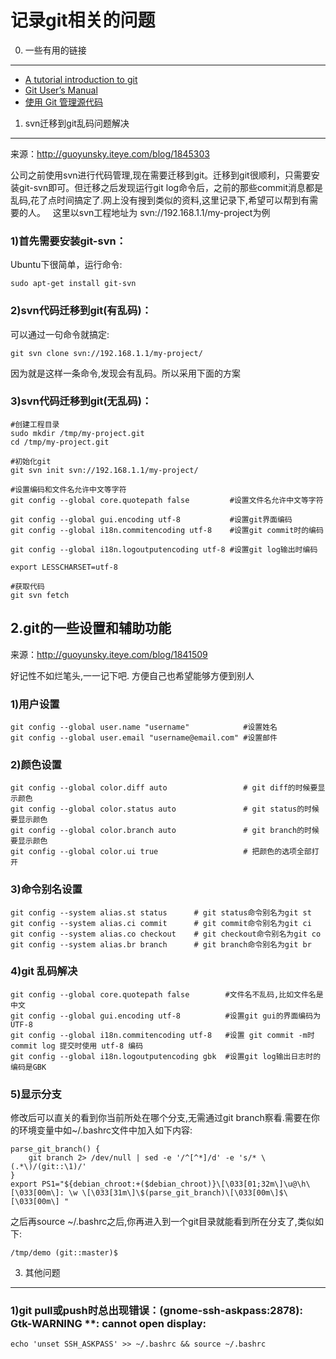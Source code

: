 记录git相关的问题
=====

0. 一些有用的链接
-----
  * [A tutorial introduction to git](https://www.kernel.org/pub/software/scm/git/docs/v1.4.4.4/tutorial.html)
  * [Git User’s Manual](https://www.kernel.org/pub/software/scm/git/docs/user-manual.html)
  * [使用 Git 管理源代码](http://www.ibm.com/developerworks/cn/linux/l-git/)

1. svn迁移到git乱码问题解决
-----
来源：http://guoyunsky.iteye.com/blog/1845303

  公司之前使用svn进行代码管理,现在需要迁移到git。迁移到git很顺利，只需要安装git-svn即可。但迁移之后发现运行git log命令后，之前的那些commit消息都是乱码,花了点时间搞定了.网上没有搜到类似的资料,这里记录下,希望可以帮到有需要的人。
 
  这里以svn工程地址为 svn://192.168.1.1/my-project为例
### 1)首先需要安装git-svn：
  Ubuntu下很简单，运行命令:

    sudo apt-get install git-svn

### 2)svn代码迁移到git(有乱码)：
  可以通过一句命令就搞定:

    git svn clone svn://192.168.1.1/my-project/

  因为就是这样一条命令,发现会有乱码。所以采用下面的方案
 
### 3)svn代码迁移到git(无乱码)：

    #创建工程目录  
    sudo mkdir /tmp/my-project.git  
    cd /tmp/my-project.git  
      
    #初始化git  
    git svn init svn://192.168.1.1/my-project/  
      
    #设置编码和文件名允许中文等字符  
    git config --global core.quotepath false         #设置文件名允许中文等字符  
    git config --global gui.encoding utf-8           #设置git界面编码  
    git config --global i18n.commitencoding utf-8    #设置git commit时的编码  
    git config --global i18n.logoutputencoding utf-8 #设置git log输出时编码  
    export LESSCHARSET=utf-8  
      
    #获取代码  
    git svn fetch


2.git的一些设置和辅助功能
-----
来源：http://guoyunsky.iteye.com/blog/1841509

好记性不如烂笔头,一一记下吧. 方便自己也希望能够方便到别人
 
### 1)用户设置

    git config --global user.name "username"            #设置姓名
    git config --global user.email "username@email.com" #设置邮件

### 2)颜色设置

    git config --global color.diff auto                 # git diff的时候要显示颜色
    git config --global color.status auto               # git status的时候要显示颜色
    git config --global color.branch auto               # git branch的时候要显示颜色
    git config --global color.ui true                   # 把颜色的选项全部打开

### 3)命令别名设置

    git config --system alias.st status      # git status命令别名为git st
    git config --system alias.ci commit      # git commit命令别名为git ci
    git config --system alias.co checkout    # git checkout命令别名为git co
    git config --system alias.br branch      # git branch命令别名为git br

### 4)git 乱码解决

    git config --global core.quotepath false        #文件名不乱码,比如文件名是中文
    git config --global gui.encoding utf-8          #设置git gui的界面编码为UTF-8
    git config --global i18n.commitencoding utf-8   #设置 git commit -m时commit log 提交时使用 utf-8 编码
    git config --global i18n.logoutputencoding gbk  #设置git log输出日志时的编码是GBK

### 5)显示分支

修改后可以直关的看到你当前所处在哪个分支,无需通过git branch察看.需要在你的环境变量中如~/.bashrc文件中加入如下内容:

    parse_git_branch() {  
        git branch 2> /dev/null | sed -e '/^[^*]/d' -e 's/* \(.*\)/(git::\1)/'  
    }  
    export PS1="${debian_chroot:+($debian_chroot)}\[\033[01;32m\]\u@\h\[\033[00m\]: \w \[\033[31m\]\$(parse_git_branch)\[\033[00m\]$\[\033[00m\] "  

  之后再source ~/.bashrc之后,你再进入到一个git目录就能看到所在分支了,类似如下:

    /tmp/demo (git::master)$

3. 其他问题
-----

### 1)git pull或push时总出现错误：(gnome-ssh-askpass:2878): Gtk-WARNING **: cannot open display:

    echo 'unset SSH_ASKPASS' >> ~/.bashrc && source ~/.bashrc


